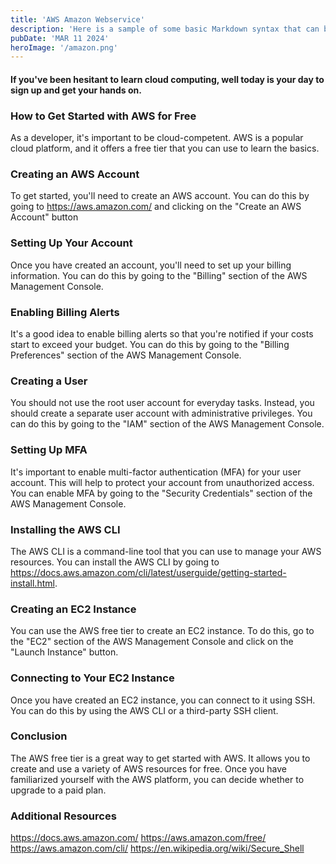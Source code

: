 ```yaml
---
title: 'AWS Amazon Webservice'
description: 'Here is a sample of some basic Markdown syntax that can be used when writing Markdown content in Astro.'
pubDate: 'MAR 11 2024'
heroImage: '/amazon.png'
---
```

#### If you've been hesitant to learn cloud computing, well today is your day to sign up and get your hands on.


### How to Get Started with AWS for Free

As a developer, it's important to be cloud-competent. AWS is a popular cloud platform, and it offers a free tier that you can use to learn the basics.

### Creating an AWS Account
To get started, you'll need to create an AWS account. You can do this by going to https://aws.amazon.com/ and clicking on the "Create an AWS Account" button

### Setting Up Your Account
Once you have created an account, you'll need to set up your billing information. You can do this by going to the "Billing" section of the AWS Management Console.


### Enabling Billing Alerts
It's a good idea to enable billing alerts so that you're notified if your costs start to exceed your budget. You can do this by going to the "Billing Preferences" section of the AWS Management Console.


### Creating a User
You should not use the root user account for everyday tasks. Instead, you should create a separate user account with administrative privileges. You can do this by going to the "IAM" section of the AWS Management Console.


### Setting Up MFA
It's important to enable multi-factor authentication (MFA) for your user account. This will help to protect your account from unauthorized access. You can enable MFA by going to the "Security Credentials" section of the AWS Management Console.

### Installing the AWS CLI
The AWS CLI is a command-line tool that you can use to manage your AWS resources. You can install the AWS CLI by going to https://docs.aws.amazon.com/cli/latest/userguide/getting-started-install.html.

### Creating an EC2 Instance
You can use the AWS free tier to create an EC2 instance. To do this, go to the "EC2" section of the AWS Management Console and click on the "Launch Instance" button.


### Connecting to Your EC2 Instance
Once you have created an EC2 instance, you can connect to it using SSH. You can do this by using the AWS CLI or a third-party SSH client.

### Conclusion
The AWS free tier is a great way to get started with AWS. It allows you to create and use a variety of AWS resources for free. Once you have familiarized yourself with the AWS platform, you can decide whether to upgrade to a paid plan.

### Additional Resources
https://docs.aws.amazon.com/
https://aws.amazon.com/free/
https://aws.amazon.com/cli/
https://en.wikipedia.org/wiki/Secure_Shell